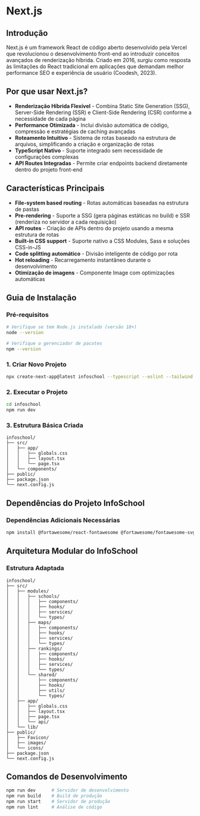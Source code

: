 # **Next.js**

## **Introdução**

Next.js é um framework React de código aberto desenvolvido pela Vercel que revolucionou o desenvolvimento front-end ao introduzir conceitos avançados de renderização híbrida. Criado em 2016, surgiu como resposta às limitações do React tradicional em aplicações que demandam melhor performance SEO e experiência de usuário (Coodesh, 2023).

## **Por que usar Next.js?**

- **Renderização Híbrida Flexível** - Combina Static Site Generation (SSG), Server-Side Rendering (SSR) e Client-Side Rendering (CSR) conforme a necessidade de cada página
- **Performance Otimizada** - Inclui divisão automática de código, compressão e estratégias de caching avançadas
- **Roteamento Intuitivo** - Sistema de rotas baseado na estrutura de arquivos, simplificando a criação e organização de rotas
- **TypeScript Nativo** - Suporte integrado sem necessidade de configurações complexas
- **API Routes Integradas** - Permite criar endpoints backend diretamente dentro do projeto front-end

## **Características Principais**

- **File-system based routing** - Rotas automáticas baseadas na estrutura de pastas
- **Pre-rendering** - Suporte a SSG (gera páginas estáticas no build) e SSR (renderiza no servidor a cada requisição)
- **API routes** - Criação de APIs dentro do projeto usando a mesma estrutura de rotas
- **Built-in CSS support** - Suporte nativo a CSS Modules, Sass e soluções CSS-in-JS
- **Code splitting automático** - Divisão inteligente de código por rota
- **Hot reloading** - Recarregamento instantâneo durante o desenvolvimento
- **Otimização de imagens** - Componente Image com optimizações automáticas

## **Guia de Instalação**

### **Pré-requisitos**

```bash
# Verifique se tem Node.js instalado (versão 18+)
node --version

# Verifique o gerenciador de pacotes
npm --version
```

### **1. Criar Novo Projeto**

```bash
npx create-next-app@latest infoschool --typescript --eslint --tailwind --src-dir --app
```

### **2. Executar o Projeto**

```bash
cd infoschool
npm run dev
```

### **3. Estrutura Básica Criada**

```
infoschool/
├── src/
│   ├── app/
│   │   ├── globals.css
│   │   ├── layout.tsx
│   │   └── page.tsx
│   └── components/
├── public/
├── package.json
└── next.config.js
```

## **Dependências do Projeto InfoSchool**

### **Dependências Adicionais Necessárias**

```bash
npm install @fortawesome/react-fontawesome @fortawesome/fontawesome-svg-core @fortawesome/free-solid-svg-icons
```

## **Arquitetura Modular do InfoSchool**

### **Estrutura Adaptada**

```
infoschool/
├── src/
│   ├── modules/
│   │   ├── schools/
│   │   │   ├── components/
│   │   │   ├── hooks/
│   │   │   ├── services/
│   │   │   └── types/
│   │   ├── maps/
│   │   │   ├── components/
│   │   │   ├── hooks/
│   │   │   ├── services/
│   │   │   └── types/
│   │   ├── rankings/
│   │   │   ├── components/
│   │   │   ├── hooks/
│   │   │   ├── services/
│   │   │   └── types/
│   │   └── shared/
│   │       ├── components/
│   │       ├── hooks/
│   │       ├── utils/
│   │       └── types/
│   ├── app/
│   │   ├── globals.css
│   │   ├── layout.tsx
│   │   ├── page.tsx
│   │   └── api/
│   └── lib/
├── public/
│   ├── Favicon/
│   ├── images/
│   └── icons/
├── package.json
└── next.config.js
```

## **Comandos de Desenvolvimento**

```bash
npm run dev      # Servidor de desenvolvimento
npm run build    # Build de produção
npm run start    # Servidor de produção
npm run lint     # Análise de código
```